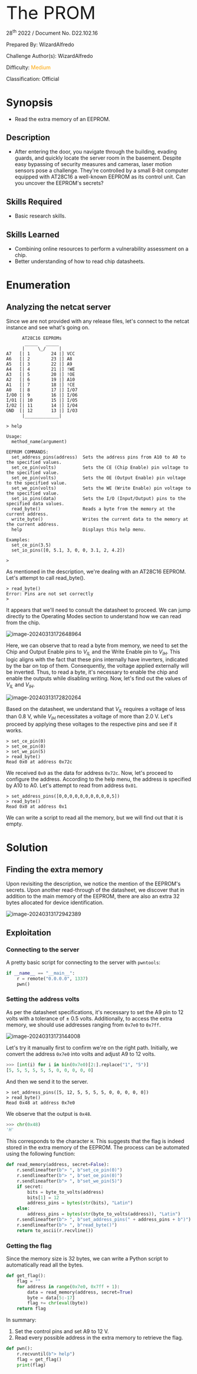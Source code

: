 <font size='10'>The PROM</font>

28<sup>th</sup> 2022 / Document No. D22.102.16

Prepared By: WizardAlfredo

Challenge Author(s): WizardAlfredo

Difficulty: <font color=orange>Medium</font>

Classification: Official

# Synopsis

- Read the extra memory of an EEPROM.

## Description

- After entering the door, you navigate through the building, evading guards, and quickly locate the server room in the basement. Despite easy bypassing of security measures and cameras, laser motion sensors pose a challenge. They're controlled by a small 8-bit computer equipped with AT28C16 a well-known EEPROM as its control unit. Can you uncover the EEPROM's secrets?

## Skills Required

- Basic research skills.

## Skills Learned

- Combining online resources to perform a vulnerability assessment on a chip.
- Better understanding of how to read chip datasheets.

# Enumeration

## Analyzing the netcat server

Since we are not provided with any release files, let's connect to the netcat instance and see what's going on.

```
      AT28C16 EEPROMs
       _____   _____
      |     \_/     |
A7   [| 1        24 |] VCC
A6   [| 2        23 |] A8
A5   [| 3        22 |] A9
A4   [| 4        21 |] !WE
A3   [| 5        20 |] !OE
A2   [| 6        19 |] A10
A1   [| 7        18 |] !CE
A0   [| 8        17 |] I/O7
I/O0 [| 9        16 |] I/O6
I/O1 [| 10       15 |] I/O5
I/O2 [| 11       14 |] I/O4
GND  [| 12       13 |] I/O3
      |_____________|

> help

Usage:
  method_name(argument)

EEPROM COMMANDS:
  set_address_pins(address)  Sets the address pins from A10 to A0 to the specified values.
  set_ce_pin(volts)          Sets the CE (Chip Enable) pin voltage to the specified value.
  set_oe_pin(volts)          Sets the OE (Output Enable) pin voltage to the specified value.
  set_we_pin(volts)          Sets the WE (Write Enable) pin voltage to the specified value.
  set_io_pins(data)          Sets the I/O (Input/Output) pins to the specified data values.
  read_byte()                Reads a byte from the memory at the current address.
  write_byte()               Writes the current data to the memory at the current address.
  help                       Displays this help menu.

Examples:
  set_ce_pin(3.5)
  set_io_pins([0, 5.1, 3, 0, 0, 3.1, 2, 4.2])

>
```

As mentioned in the description, we're dealing with an AT28C16 EEPROM. Let's attempt to call read_byte().

```
> read_byte()
Error: Pins are not set correctly
>
```

It appears that we'll need to consult the datasheet to proceed. We can jump directly to the Operating Modes section to understand how we can read from the chip.

![image-20240313172648964](./assets/image-20240313172648964.png)

Here, we can observe that to read a byte from memory, we need to set the Chip and Output Enable pins to $V_{IL}$ and the Write Enable pin to $V_{IH}$. This logic aligns with the fact that these pins internally have inverters, indicated by the bar on top of them. Consequently, the voltage applied externally will be inverted. Thus, to read a byte, it's necessary to enable the chip and enable the outputs while disabling writing. Now, let's find out the values of $V_{IL}$ and $V_{IH}$.

![image-20240313172820264](./assets/image-20240313172820264.png)

Based on the datasheet, we understand that $V_{IL}$ requires a voltage of less than 0.8 V, while $V_{IH}$ necessitates a voltage of more than 2.0 V. Let's proceed by applying these voltages to the respective pins and see if it works.

```
> set_ce_pin(0)
> set_oe_pin(0)
> set_we_pin(5)
> read_byte()
Read 0x0 at address 0x72c
```

We received `0x0` as the data for address `0x72c`. Now, let's proceed to configure the address. According to the help  menu, the address is specified by A10 to A0. Let's attempt to read from  address `0x01`.

```
> set_address_pins([0,0,0,0,0,0,0,0,0,0,5])
> read_byte()
Read 0x0 at address 0x1
```

We can write a script to read all the memory, but we will find out that it is empty.

# Solution

## Finding the extra memory

Upon revisiting the description, we notice the mention of the EEPROM's secrets. Upon another read-through of the datasheet, we discover that in addition to the main memory of the EEPROM, there are also an extra 32 bytes allocated for device identification.

![image-20240313172942389](./assets/image-20240313172942389.png)

## Exploitation

### Connecting to the server

A pretty basic script for connecting to the server with `pwntools`:

```python
if __name__ == "__main__":
    r = remote("0.0.0.0", 1337)
    pwn()
```

### Setting the address volts

As per the datasheet specifications, it's necessary to set the A9 pin to 12 volts with a tolerance of ± 0.5 volts. Additionally, to access the extra memory, we should use addresses ranging from `0x7e0` to `0x7ff`.

![image-20240313173144008](./assets/image-20240313173144008.png)

Let's try it manually first to confirm we're on the right path. Initially, we convert the address `0x7e0` into volts and adjust A9 to 12 volts.

```python
>>> [int(i) for i in bin(0x7e0)[2:].replace("1", "5")]
[5, 5, 5, 5, 5, 5, 0, 0, 0, 0, 0]
```

And then we send it to the server.

```
> set_address_pins([5, 12, 5, 5, 5, 5, 0, 0, 0, 0, 0])
> read_byte()
Read 0x48 at address 0x7e0
```

We observe that the output is `0x48`.

```python
>>> chr(0x48)
'H'
```

This corresponds to the character `H`. This suggests that the flag is indeed stored in the extra memory of the EEPROM. The process can be automated using the following function:

```py
def read_memory(address, secret=False):
    r.sendlineafter(b"> ", b"set_ce_pin(0)")
    r.sendlineafter(b"> ", b"set_oe_pin(0)")
    r.sendlineafter(b"> ", b"set_we_pin(5)")
    if secret:
        bits = byte_to_volts(address)
        bits[1] = 12
        address_pins = bytes(str(bits), "Latin")
    else:
        address_pins = bytes(str(byte_to_volts(address)), "Latin")
    r.sendlineafter(b"> ", b"set_address_pins(" + address_pins + b")")
    r.sendlineafter(b"> ", b"read_byte()")
    return to_ascii(r.recvline())
```

### Getting the flag

Since the memory size is 32 bytes, we can write a Python script to automatically read all the bytes.

```python
def get_flag():
    flag = ""
    for address in range(0x7e0, 0x7ff + 1):
        data = read_memory(address, secret=True)
        byte = data[5:-17]
        flag += chr(eval(byte))
    return flag
```

In summary:

1. Set the control pins and set A9 to 12 V.
2. Read every possible address in the extra memory to retrieve the flag.

```python
def pwn():
    r.recvuntil(b"> help")
    flag = get_flag()
    print(flag)
```
